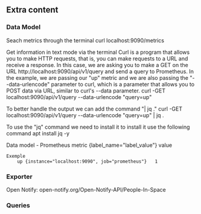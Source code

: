 ## Extra content

### Data Model
Seach metrics through the terminal
    curl localhost:9090/metrics

Get information in text mode via the terminal
Curl is a program that allows you to make HTTP requests, that is, you can make requests to a URL and receive a response.
In this case, we are asking you to make a GET on the URL http://localhost:9090/api/v1/query and send a query to Prometheus.
In the example, we are passing our "up" metric and we are also passing the "--data-urlencode" parameter to curl, which is a parameter that allows you to POST data via URL, similar to curl's --data parameter.
    curl -GET localhost:9090/api/v1/query --data-urlencode "query=up"

To better handle the output we can add the command "| jq ."
    curl -GET localhost:9090/api/v1/query --data-urlencode "query=up" | jq .

To use the "jq" command we need to install it
to install it use the following command
    apt install jq -y

Data model - Prometheus
    metric {label_name="label_value"}   value

    Exemple
        up {instance="localhost:9090", job="prometheus"}   1

### Exporter
Open Notify: open-notify.org/Open-Notify-API/People-In-Space

### Queries